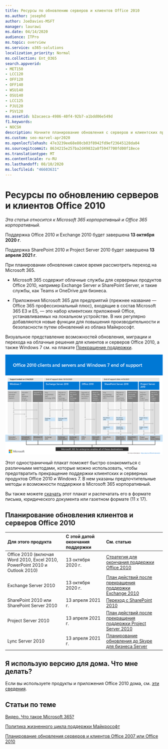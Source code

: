 ```yaml
---
title: Ресурсы по обновлению серверов и клиентов Office 2010
ms.author: josephd
author: JoeDavies-MSFT
manager: laurawi
ms.date: 04/14/2020
audience: ITPro
ms.topic: overview
ms.service: o365-solutions
localization_priority: Normal
ms.collection: Ent_O365
search.appverid:
- MET150
- LCC120
- OFF120
- OFF140
- WSU140
- OSU140
- LCC125
- PJU120
- PSV120
ms.assetid: b2acaeca-4986-40f4-92b7-a1bdd06e549d
f1.keywords:
- NOCSH
description: Начните планирование обновления с серверов и клиентских приложений Office 2010, по мере прекращения поддержки и недоступности настраиваемых соглашений о поддержке.
ms.custom: seo-marvel-apr2020
ms.openlocfilehash: 47e3239ee68e80cb03f8942fd9ef23645128da04
ms.sourcegitcommit: 8634215e257ba2d49832a8f5947700fd00f18ece
ms.translationtype: MT
ms.contentlocale: ru-RU
ms.lasthandoff: 08/10/2020
ms.locfileid: "46603631"
---
```

# <a name="resources-to-help-you-upgrade-from-office-2010-servers-and-clients"></a>Ресурсы по обновлению серверов и клиентов Office 2010

*Эта статья относится к Microsoft 365 корпоративный и Office 365 корпоративный.*

Поддержка Office 2010 и Exchange 2010 будет завершена **13 октября 2020 г**. 

Поддержка SharePoint 2010 и Project Server 2010 будет завершена **13 апреля 2021 г**.

При планировании обновления самое время рассмотреть переход на Microsoft 365. 

- Microsoft 365 содержит облачные службы для серверных продуктов Office 2010, например Exchange Server и SharePoint Server, и такие службы, как Teams и OneDrive для бизнеса. 

- Приложения Microsoft 365 для предприятий (прежнее название — Office 365 профессиональный плюс), входящие в состав Microsoft 365 E3 и E5, — это набор клиентских приложений Office, устанавливаемых на локальном устройстве. В них регулярно добавляются новые функции для повышения производительности и безопасности путем обновлений из облака Майкрософт.

Визуальное представление возможностей обновления, миграции и перехода на облачные решения для клиентов и серверов Office 2010, а также Windows 7 см. на плакате [Прекращение поддержки](./downloads/Office2010Windows7EndOfSupport.pdf).

[![Изображение плаката "Прекращение поддержки клиентов и серверов Office 2010 и Windows 7"](./media/upgrade-from-office-2010-servers-and-products/office2010-windows7-end-of-support.png)](./downloads/Office2010Windows7EndOfSupport.pdf)

Этот одностраничный плакат поможет быстро ознакомиться с различными методами, которые можно использовать, чтобы предотвратить прекращение поддержки клиентских и серверных продуктов Office 2010 и Windows 7. В нем указаны предпочтительные методы и возможности поддержки в Microsoft 365 корпоративный.

Вы также можете [скачать](https://github.com/MicrosoftDocs/microsoft-365-docs/raw/public/microsoft-365/media/migration-microsoft-365-enterprise-workload/Office2010Windows7EndOfSupport.pdf) этот плакат и распечатать его в формате письма, юридического документа или газетном формате (11 х 17).
      
## <a name="office-2010-client-and-server-upgrade-planning"></a>Планирование обновления клиентов и серверов Office 2010
  
|**Для этого продукта**|**С этой датой окончания поддержки**|**См. статью**|
|:-----|:-----|:-----|
|Office 2010 (включая Word 2010, Excel 2010, PowerPoint 2010 и Outlook 2010)  <br/> | 13 октября 2020 г. |[Стратегия для окончания поддержки Office 2010](https://docs.microsoft.com/DeployOffice/office-2010-end-support-roadmap) <br/> |
|Exchange Server 2010  <br/> | 13 октября 2020 г.  |[План действий после прекращения поддержки Exchange 2010](exchange-2010-end-of-support.md) <br/> |
|SharePoint 2010 или SharePoint Server 2010  <br/> | 13 апреля 2021 г. |[Переход с SharePoint 2010](upgrade-from-sharepoint-2010.md) <br/> |
|Project Server 2010 <br/> | 13 апреля 2021 г. | [План действий после прекращения поддержки Project Server 2010](project-server-2010-end-of-support.md) <br/> |
|Lync Server 2010 <br/> | 13 апреля 2021 г. | [Планирование обновления до Skype для бизнеса Server](https://docs.microsoft.com/skypeforbusiness/plan-your-deployment/upgrade) <br/> |
    
## <a name="im-a-home-user-what-do-i-do"></a>Я использую версию для дома. Что мне делать?

Если вы используете продукты и приложения Office 2010 дома, см. [эти сведения](plan-upgrade-previous-versions-office.md#im-a-home-user-what-do-i-do).

## <a name="related-topics"></a>Статьи по теме

[Видео. Что такое Microsoft 365?](https://support.office.com/article/847caf12-2589-452c-8aca-1c009797678b.aspx)
  
[Политика жизненного цикла поддержки Майкрософт](https://go.microsoft.com/fwlink/?linkid=865200)

[Планирование обновления серверов и клиентов Office 2007 или Office 2010](plan-upgrade-previous-versions-office.md)

